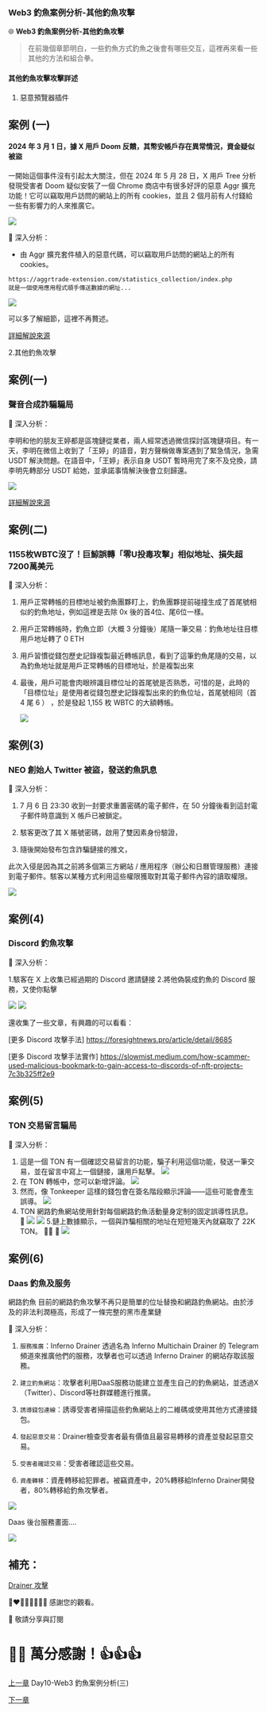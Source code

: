### Web3 釣魚案例分析-其他釣魚攻擊

🌐 **Web3 釣魚案例分析-其他釣魚攻擊**

>在前幾個章節明白，一些釣魚方式釣魚之後會有哪些交互，這裡再來看一些其他的方法和組合拳。

#### 其他釣魚攻擊攻擊詳述

1. 惡意預覽器插件


案例 (一)
---
#### 2024 年 3 月 1 日，據 X 用戶 Doom 反饋，其幣安帳戶存在異常情況，資金疑似被盜

一開始這個事件沒有引起太大關注，但在 2024 年 5 月 28 日，X 用戶 Tree 分析發現受害者 Doom 疑似安裝了一個 Chrome 商店中有很多好評的惡意 Aggr 擴充功能！它可以竊取用戶訪問的網站上的所有 cookies，並且 2 個月前有人付錢給一些有影響力的人來推廣它。

![](./images/11/1-1.png)


🔦 深入分析：

- 由 Aggr 擴充套件植入的惡意代碼，可以竊取用戶訪問的網站上的所有 cookies。
```
https://aggrtrade-extension.com/statistics_collection/index.php
就是一個使用應用程式順手傳送數據的網址...
```

![](./images/11/1-2.png)

可以多了解細節，這裡不再贅述。

[詳細解說來源](https://www.panewslab.com/zh/articledetails/sfzbzrr6.html)



2.其他釣魚攻擊


案例(一)
---
### 聲音合成詐騙騙局

🔦 深入分析：

李明和他的朋友王婷都是區塊鏈從業者，兩人經常透過微信探討區塊鏈項目。有一天，李明在微信上收到了「王婷」的語音，對方聲稱做專案遇到了緊急情況，急需 USDT 解決問題。在語音中，「王婷」表示自身 USDT 暫時用完了來不及兌換，請李明先轉部分 USDT 給她，並承諾事情解決後會立刻歸還。


![](./images/11/2-1.png)


[詳細解說來源](https://support.token.im/hc/zh-tw/articles/27885804563865-%E8%81%B2%E9%9F%B3%E5%90%88%E6%88%90%E8%A9%90%E9%A8%99-imToken-%E9%8C%A2%E5%8C%85%E5%AE%89%E5%85%A8%E6%9C%88%E5%A0%B1-22-%E6%9C%9F)


案例(二)
---
### 1155枚WBTC沒了！巨鯨誤轉「零U投毒攻擊」相似地址、損失超7200萬美元

🔦 深入分析：

1. 用戶正常轉帳的目標地址被釣魚團夥盯上，釣魚團夥提前碰撞生成了首尾號相似的釣魚地址，例如這裡是去除 0x 後的首4位、尾6位一樣。

2. 用戶正常轉帳時，釣魚立即（大概 3 分鐘後）尾隨一筆交易：釣魚地址往目標用戶地址轉了 0 ETH

3. 用戶習慣從錢包歷史記錄複製最近轉帳訊息，看到了這筆釣魚尾隨的交易，以為釣魚地址就是用戶正常轉帳的目標地址，於是複製出來

4. 最後，用戶可能會肉眼辨識目標位址的首尾號是否熟悉，可惜的是，此時的「目標位址」是使用者從錢包歷史記錄複製出來的釣魚位址，首尾號相同（首 4 尾 6 ） ，於是發起 1,155 枚 WBTC 的大額轉帳。

    ![](./images/11/3-1.png)

案例(3)
---
### NEO 創始人 Twitter 被盜，發送釣魚訊息

🔦 深入分析：

1. 7 月 6 日 23:30 收到一封要求重置密碼的電子郵件，在 50 分鐘後看到這封電子郵件時意識到 X 帳戶已被鎖定。

2. 駭客更改了其 X 賬號密碼，啟用了雙因素身份驗證，

3. 隨後開始發布包含詐騙鏈接的推文，

此次入侵是因為其之前將多個第三方網站 / 應用程序（辦公和日曆管理服務）連接到電子郵件。駭客以某種方式利用這些權限獲取對其電子郵件內容的讀取權限。

![](./images/11/4-1.png)



案例(4)
---
### Discord 釣魚攻擊

🔦 深入分析：

1.駭客在 X 上收集已經過期的 Discord 邀請鏈接
2.將他偽裝成釣魚的 Discord 服務，又使你點擊

![](./images/11/5-1.png)
![](./images/11/5-2.png)


還收集了一些文章，有興趣的可以看看：

[更多 Discord 攻擊手法] https://foresightnews.pro/article/detail/8685


[更多 Discord 攻擊手法實作] https://slowmist.medium.com/how-scammer-used-malicious-bookmark-to-gain-access-to-discords-of-nft-projects-7c3b325ff2e9


案例(5)
---
### TON 交易留言騙局

🔦 深入分析：

1. 這是一個 TON 有一個確認交易留言的功能，騙子利用這個功能，發送一筆交易，並在留言中寫上一個鏈接，讓用戶點擊。
![](./images/11/6-1.png)
2. 在 TON 轉帳中，您可以新增評論。
![](./images/11/6-2.png)
3. 然而，像 Tonkeeper 這樣的錢包會在簽名階段顯示評論——這些可能會產生誤導。
![](./images/11/6-3.png)
4. TON 網路釣魚網站使用針對每個網路釣魚活動量身定制的固定誤導性訊息。 🎣 
![](./images/11/6-4.png)
![](./images/11/6-5.png)
5.鏈上數據顯示，一個與詐騙相關的地址在短短幾天內就竊取了 22K TON。 🕵️‍♂️  💸 
![](./images/11/6-6.png)


案例(6)
---
### Daas 釣魚及服务

網路釣魚 目前的網路釣魚攻擊不再只是簡單的位址替換和網路釣魚網站。由於涉及的非法利潤極高，形成了一條完整的黑市產業鏈

🔦 深入分析：

1. `服務推廣`：Inferno Drainer 透過名為 Inferno Multichain Drainer 的 Telegram 頻道來推廣他們的服務，攻擊者也可以透過 Inferno Drainer 的網站存取該服務。

2. `建立釣魚網站`：攻擊者利用DaaS服務功能建立並產生自己的釣魚網站，並透過X（Twitter）、Discord等社群媒體進行推廣。

3. `誘導錢包連線`：誘導受害者掃描這些釣魚網站上的二維碼或使用其他方式連接錢包。

4. `發起惡意交易`：Drainer檢查受害者最有價值且最容易轉移的資產並發起惡意交易。

5. `受害者確認交易`：受害者確認這些交易。

6. `資產轉移`：資產轉移給犯罪者。被竊資產中，20%轉移給Inferno Drainer開發者，80%轉移給釣魚攻擊者。

![](./images/11/7-1.png)

Daas 後台服務畫面....

![](./images/11/7-2.png)

補充：
---
[Drainer 攻擊](https://share.foresight-news.com/article/detail/57545)

💓❤🧡💛💚💙💜💖 感謝您的觀看。

🙏 敬請分享與訂閱

# 🙋‍♂️ 萬分感謝！👍👍👍

[上一章](./Day10-Web3%20釣魚案例分析(三).md) 
Day10-Web3 釣魚案例分析(三)

[下一章]()